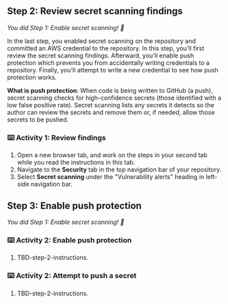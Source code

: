 <!--
  <<< Author notes: Step 2 >>>
  Start this step by acknowledging the previous step.
  Define terms and link to docs.github.com.
  TBD-step-2-notes.
-->

## Step 2: Review secret scanning findings

_You did Step 1: Enable secret scanning! :tada:_

In the last step, you enabled secret scanning on the repository and committed an AWS credential to the repository.  In this step, you'll first review the secret scanning findings. Afterward, you'll enable push protection which prevents you from accidentally writing credentials to a repository. Finally, you'll attempt to write a new credential to see how push protection works.

**What is push protection**: When code is being written to GitHub (a push), secret scanning checks for high-confidence secrets (those identified with a low false positive rate). Secret scanning lists any secrets it detects so the author can review the secrets and remove them or, if needed, allow those secrets to be pushed.

### :keyboard: Activity 1: Review findings

1. Open a new browser tab, and work on the steps in your second tab while you read the instructions in this tab.
2. Navigate to the **Security** tab in the top navigation bar of your repository.
3. Select **Secret scanning** under the "Vulnerability alerts" heading in left-side navigation bar.

## Step 3: Enable push protection

_You did Step 1: Enable secret scanning! :tada:_

### :keyboard: Activity 2: Enable push protection

1. TBD-step-2-instructions.

### :keyboard: Activity 2: Attempt to push a secret

1. TBD-step-2-instructions.
